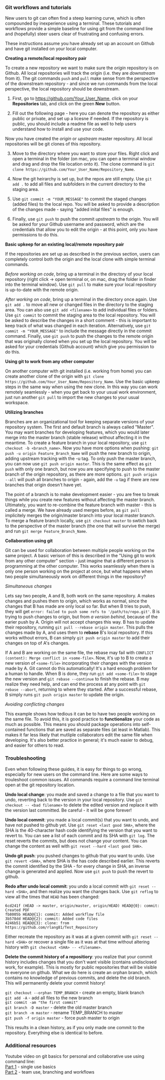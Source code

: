 ### Git workflows and tutorials

New users to git can often find a steep learning curve, which is often compounded by inexperience using a terminal. These tutorials and workflows provide a simple baseline for using git from the command line and (hopefully) steer users clear of frustrating and confusing errors.

These instructions assume you have already set up an account on Github and have git installed on your local computer.

**Creating a remote/local repository pair**

To create a new repository we want to make sure the *origin* repository is on Github. All local repositories will track the origin (i.e. they are *downstream* from it). The git commands `push` and `pull` make sense from the perspective of the downstream repository - and since we run commands from the local perspective, the local repository should be downstream.

1) First, go to https://github.com/Your_User_Name, click on your **Repositories** tab, and click on the green **New** button.

2) Fill out the following page - here you can denote the repository as either public or private, and set up a licesne if needed. If the repository is public, you should include a readme file as well to help users understand how to install and use your code.

Now you have created the *origin* or *upstream* master repository. All local repositories will be git clones of this repository.

3) Move to the directory where you want to store your files. Right click and open a terminal in the folder (on mac, you can open a terminal window and drag and drop the file location onto it). The clone command is `git clone https://github.com/Your_User_Name/Repository_Name`.

4) Now the git heirarchy is set up, but the repos are still empty. Use `git add .` to add all files and subfolders in the current directory to the staging area.

5) Use `git commit -m "YOUR_MESSAGE"` to commit the staged changes (added files) to the local repo. You will be asked to provide a description of the changes made - saying "added inital files" is enough.

6) Finally, use `git push` to push the commit *upstream* to the origin. You will be asked for your Github username and password, which are the credentials that allow you to edit the origin - at this point, only you have permissions to do this.

**Basic upkeep for an existing local/remote repository pair**

If the repositories are set up as described in the previous section, users can completely control both the origin and the local clone with simple terminal commands.

*Before working on code*, bring up a terminal in the directory of your local repository (right click -> open terminal or, on mac, drag the folder in finder into the terminal window). Use `git pull` to make sure your local repository is up-to-date with the remote origin.

*After working on code*, bring up a terminal in the directory once again. Use `git add .` to move all new or changed files in the directory to the staging area. You can also use `git add <filename>` to add individual files or folders. Use `git commit` to commit the staging area to the local repository. You will be asked to describe the changes in a short comment - this is important to keep track of what was changed in each iteration. Alternatively, use `git commit -m "YOUR_MESSAGE"` to include the message directly in the commit command. Finally, use `git push` to push the changes to the remote origin that was originally cloned when you set up the local repository. You will be asked for your credentials (Github account) which give you permission to do this.

**Using git to work from any other computer**

On another computer with git installed (i.e. working from home) you can create another clone of the origin with `git clone https://github.com/Your_User_Name/Repository_Name`. Use the basic upkeep steps in the same way when using the new clone. In this way you can work remotely seamlessly - when you get back to your usual work environment, just run another `git pull` to import the new changes to your usual workspace.

**Utilizing branches**

Branches are an organizational tool for keeping separate versions of your repository system. The first and default branch is always called "Master". You may want branches for developing features, which you would later merge into the master branch (stable release) without affecting it in the meantime. To create a feature branch in your local repository, use `git checkout -b <branch_name>`. Now you have more options when pushing: `git push -u origin Feature_Branch_Name` will push the new branch to origin, adding upstream tracking with the -u tag. To only push the master branch, you can now use `git push origin master`. This is the same effect as `git push` with only one branch, but now you are specifying to push to the master branch of the origin repository, as there are more options. `git push origin --all` will push all branches to origin - again, add the `-u` tag if there are new branches that origin doesn't have yet.

The point of a branch is to make development easier - you are free to break things while you create new features without affecting the master branch. Ultimately, you want to re-combine the feature branch with master - this is called a merge. We have already used merges before, as `git pull` implicitely merges the origin/master branch into your local master branch. To merge a feature branch locally, use `git checkout master` to swtich back to the perspective of the master branch (the one that will survive the merge) and run `git merge Feature_Branch_Name`.

**Collaboration using git**

Git can be used for collaboration between multiple people working on the same project. A basic verison of this is described in the "Using git to work from any other computer" section - just imagine that a different person is programming at the other computer. This works seamlessly when there is only one person working on the project at once, but what happens when two people simultaneously work on different things in the repository?

*Simultaneous changes*

Lets say two people, A and B, both work on the same repository. A makes changes and pushes them to origin, which works as normal, since the changes that B has made are only local so far. But when B tries to push, they will get `error: failed to push some refs to '/path/to/repo.git'`. B is trying to push changes to origin, but from *a version behind*, because of the earier push by A. Origin will not accept changes this way. B has to update their repository, running `git pull --rebase origin master`. This pulls the changes made by A, and uses them to **rebase** B's local repository. If this works without errors, B can simply `git push origin master` to add their changes on top of A's changes.

If A and B are working on the same file, the rebase may fail with `CONFLICT (content): Merge conflict in <some-file>`. Now, it's up to B to create a new version of `<some-file>` incorporating their changes with the version made by A. Git cannot do this automatically! It's a hard enough problem for a human to handle. When B is done, they run `git add <some-file>` to stage the new version and `git rebase --continue` to finish the rebase. B may realize they need help, and can end the process at any point with `git rebase --abort`, returning to where they started. After a successful rebase, B simply runs `git push origin master` to update the origin.

*Avoiding conflicting changes*

This example shows how tedious it can be to have two people working on the same file. To avoid this, it is good practice to **functionalize** your code as much as possible. This means you should package operations into self-contained functions that are saved as separate files (at least in Matlab). This makes it far less likely that mutliple collaborators edit the same file when developing. It's also better practice in general; it's much easier to debug, and easier for others to read.

### Troubleshooting

Even when following these guides, it is easy for things to go wrong, especially for new users on the command line. Here are some ways to trouleshoot common issues. All commands require a command line terminal open at the git repository location.

**Undo local change**: you made and saved a change to a file that you want to undo, reverting back to the version in your local repository. Use `git checkout -- <bad filename>` to delete the edited version and replace it with the version last committed. Be careful - it will be gone forever!

**Undo local commit**: you made a local commit(s) that you want to undo, and have not pushed to github yet. Use `git reset <last good SHA>`, where the SHA is the 40-character hash code identifying the version that you want to revert to. You can see a list of each commit and its SHA with `git log`. The reset reverts the commits, but does not change your content. You can change the content as well with `git reset --hard <last good SHA>`.

**Undo git push**: you pushed changes to github that you want to undo. Use `git revert <SHA>`, where SHA is the has code described earlier. This reverts the commit identified by the SHA - for every change in SHA, an inverse change is generated and applied. Now use `git push` to push the revert to github.

**Redo after undo local commit**: you undo a local commit with `git reset --hard <SHA>`, and then realize you want the changes back. Use `git reflog` to view all the times that `HEAD` has been changed:

`6cd241f (HEAD -> master, origin/master, origin/HEAD) HEAD@{0}: commit: Created PDF`\
`fb8005b HEAD@{1}: commit: Added workflow file`\
`3b578dd HEAD@{2}: commit: Added code files`\
`4246b51 HEAD@{3}: clone: from https://github.com/rlang81/Test_Repository`

Either recreate the repository as it was at a given commit with `git reset --hard <SHA>` or recover a single file as it was at that time without altering history with `git checkout <SHA> -- <filename>`.

**Delete the commit history of a repositiory**: you realize that your commit history includes changes that you don't want visible (contains undisclosed work, for example). This is mostly for public repositories that will be visible to everyone on github. What we do here is create an orphan branch, which contains no knowledge of previous commits, and delete the old branch. This will permanently delete your commit history!

`git checkout --orphan TEMP_BRANCH` - create an empty, blank branch\
`git add -A` - add all files to the new branch\
`git commit -am "the first commit"`\
`git branch -D master` - delete the old master branch\
`git branch -m master` - rename TEMP_BRANCH to master\
`git push -f origin master` - force push master to origin

This results in a clean history, as if you only made one commit to the repository. Everything else is identical to before.

### Additional resources

Youtube video on git basics for personal and collaborative use using command line:\
[Part 1](https://www.youtube.com/watch?v=0fKg7e37bQE) - single use basics\
[Part 2](https://www.youtube.com/watch?v=oFYyTZwMyAg) - team use, branching and workflows
